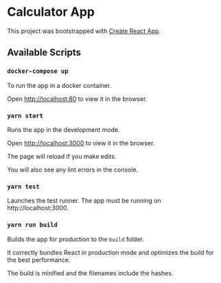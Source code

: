 # Calculator App

This project was bootstrapped with [Create React App](https://github.com/facebook/create-react-app).

## Available Scripts

### `docker-compose up`

To run the app in a docker container.

Open [http://localhost:80](http://localhost:80) to view it in the browser.

### `yarn start`

Runs the app in the development mode.

Open [http://localhost:3000](http://localhost:3000) to view it in the browser.

The page will reload if you make edits.

You will also see any lint errors in the console.

### `yarn test`

Launches the test runner. The app must be running on http://localhost:3000.

### `yarn run build`

Builds the app for production to the `build` folder.

It correctly bundles React in production mode and optimizes the build for the best performance.

The build is minified and the filenames include the hashes.
